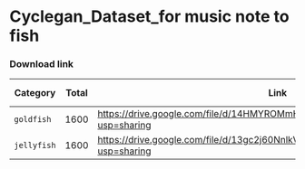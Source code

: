 # Cyclegan_Dataset_for music note to fish

### Download link
| Category     | Total        | Link                                                                                  | Release Date |
| ------------ | ------------ | --------------------------------------------------                                    | ------------ |
| `goldfish`   | 1600         | https://drive.google.com/file/d/14HMYROMmH7Lf7ZgkOZ79QmHlBsVNqeF1/view?usp=sharing    | 19 Dec 2022  |
| `jellyfish`  | 1600         | https://drive.google.com/file/d/13gc2j60NnlkV9458D5h0WlLXc8dSf8l3/view?usp=sharing    | 19 Dec 2022  |
